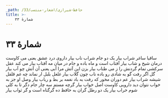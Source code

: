 ```yaml
---
_path: /حافظ-شیرازی/اشعار-منتسب/33
title: >-
    شمارهٔ ۳۳
---
```

# شمارهٔ ۳۳

ساقیا ساغر شراب بیار
یک دو جام شراب ناب بیار
داروی درد عشق یعنی می
کاوست درمان شیخ و شاب بیار
آفتاب است و ماه باده و جام
در میان مه آفتاب بیار
می کند عقل سرکشی تمام
گردنش را ز می طناب بیار
بزن این آتش مرا آبی
یعنی آن آتش چو آب بیار
گل اگر رفت گو به شادی رو
باده ناب چون گلاب بیار
غلغل بلبل ار نماند چه غم
قلقل شیشه شراب بیار
عم دوران مخور که رفت به باد
نغمه بر بط و رباب بیار
وصل او جز به خواب نتوان دید
دارویی کاوست اصل خواب بیار
گرچه مستم سه چار جام دگر
تا به کلی شوم خراب بیار
یک دو رطل گران به حافظ ده
گرگناه است و گر ثواب بیار
